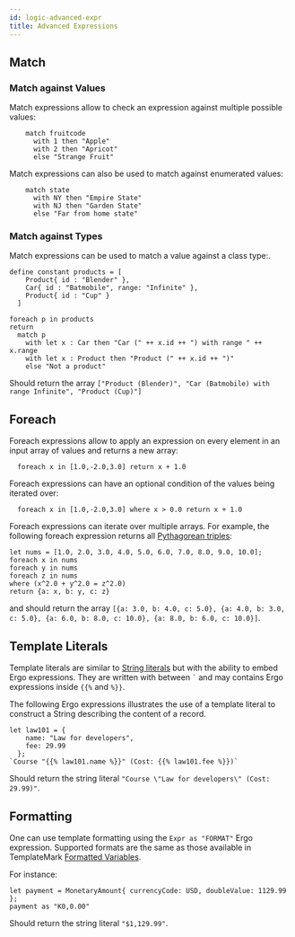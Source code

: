 ```yaml
---
id: logic-advanced-expr
title: Advanced Expressions
---
```


## Match

### Match against Values

Match expressions allow to check an expression against multiple possible
values:

```ergo
    match fruitcode
      with 1 then "Apple"
      with 2 then "Apricot"
      else "Strange Fruit"
```

Match expressions can also be used to match against enumerated values:
```ergo
    match state
      with NY then "Empire State"
      with NJ then "Garden State"
      else "Far from home state"
```

### Match against Types

Match expressions can be used to match a value against a class type:.

```
define constant products = [
    Product{ id : "Blender" },
    Car{ id : "Batmobile", range: "Infinite" },
    Product{ id : "Cup" }
  ]

foreach p in products
return
  match p
    with let x : Car then "Car (" ++ x.id ++ ") with range " ++ x.range
    with let x : Product then "Product (" ++ x.id ++ ")"
    else "Not a product"
```
Should return the array `["Product (Blender)", "Car (Batmobile) with range Infinite", "Product (Cup)"]`

## Foreach

Foreach expressions allow to apply an expression on every element in
an input array of values and returns a new array:

```ergo
  foreach x in [1.0,-2.0,3.0] return x + 1.0
```

Foreach expressions can have an optional condition of the values being
iterated over:

```ergo
  foreach x in [1.0,-2.0,3.0] where x > 0.0 return x + 1.0
```

Foreach expressions can iterate over multiple arrays. For example, the following foreach expression returns all [Pythagorean triples](https://en.wikipedia.org/wiki/Pythagorean_triple):
```ergo
let nums = [1.0, 2.0, 3.0, 4.0, 5.0, 6.0, 7.0, 8.0, 9.0, 10.0];
foreach x in nums
foreach y in nums
foreach z in nums
where (x^2.0 + y^2.0 = z^2.0)
return {a: x, b: y, c: z}
```
and should return the array `[{a: 3.0, b: 4.0, c: 5.0}, {a: 4.0, b: 3.0, c: 5.0}, {a: 6.0, b: 8.0, c: 10.0}, {a: 8.0, b: 6.0, c: 10.0}]`.

## Template Literals

Template literals are similar to [String literals](logic-simple-expr.md#literal-values) but with the ability to embed Ergo expressions. They are written with between `` ` `` and may contains Ergo expressions inside `{{%` and `%}}`.

The following Ergo expressions illustrates the use of a template literal to construct a String describing the content of a record.
```
let law101 = {
    name: "Law for developers",
    fee: 29.99
  };
`Course "{{% law101.name %}}" (Cost: {{% law101.fee %}})`
```
Should return the string literal `"Course \"Law for developers\" (Cost: 29.99)"`.

## Formatting

One can use template formatting using the `Expr as "FORMAT"` Ergo expression. Supported formats are the same as those available in TemplateMark [Formatted Variables](markup-templatemark.md#formatted-variables).

For instance:
```
let payment = MonetaryAmount{ currencyCode: USD, doubleValue: 1129.99 };
payment as "K0,0.00"
```
Should return the string literal `"$1,129.99"`.
